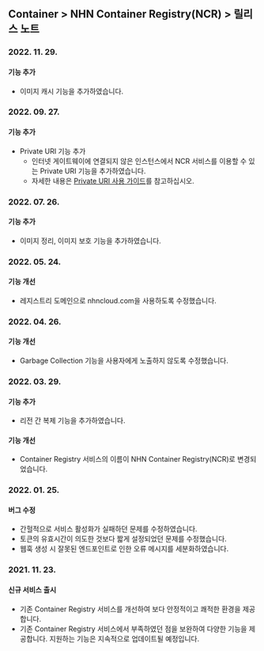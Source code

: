 ## Container > NHN Container Registry(NCR)  > 릴리스 노트

### 2022. 11. 29.

#### 기능 추가

* 이미지 캐시 기능을 추가하였습니다.

### 2022. 09. 27.

#### 기능 추가

* Private URI 기능 추가
  * 인터넷 게이트웨이에 연결되지 않은 인스턴스에서 NCR 서비스를 이용할 수 있는 Private URI 기능을 추가하였습니다.
  * 자세한 내용은 [Private URI 사용 가이드](./user-guide/#private-uri)를 참고하십시오.

### 2022. 07. 26.

#### 기능 추가

* 이미지 정리, 이미지 보호 기능을 추가하였습니다.

### 2022. 05. 24.

#### 기능 개선

* 레지스트리 도메인으로 nhncloud.com을 사용하도록 수정했습니다.

### 2022. 04. 26.

#### 기능 개선

* Garbage Collection 기능을 사용자에게 노출하지 않도록 수정했습니다.

### 2022. 03. 29.

#### 기능 추가

* 리전 간 복제 기능을 추가하였습니다.

#### 기능 개선

* Container Registry 서비스의 이름이 NHN Container Registry(NCR)로 변경되었습니다.

### 2022. 01. 25.

#### 버그 수정
* 간헐적으로 서비스 활성화가 실패하던 문제를 수정하였습니다.
* 토큰의 유효시간이 의도한 것보다 짧게 설정되었던 문제를 수정했습니다.
* 웹훅 생성 시 잘못된 엔드포인트로 인한 오류 메시지를 세분화하였습니다.


### 2021. 11. 23.
#### 신규 서비스 출시
* 기존 Container Registry 서비스를 개선하여 보다 안정적이고 쾌적한 환경을 제공합니다.
* 기존 Container Registry 서비스에서 부족하였던 점을 보완하여 다양한 기능을 제공합니다. 지원하는 기능은 지속적으로 업데이트될 예정입니다.
